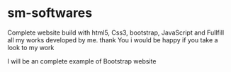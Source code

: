 # sm-softwares
Complete website build with html5, Css3, bootstrap, JavaScript and Fullfill all my works developed by me. thank You i would be happy if you take a look to my work 


I will be an complete example of Bootstrap website
